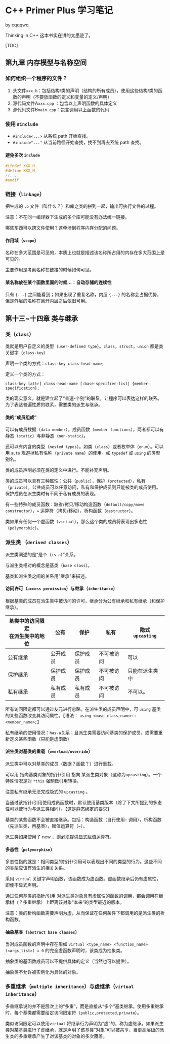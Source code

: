 # C++ Primer Plus 学习笔记

by cqqqwq

Thinking in C++ 这本书实在讲的太墨迹了。

[TOC]

## 第九章 内存模型与名称空间

### 如何组织一个程序的文件？

1. 头文件`xxx.h`：包括结构/类的声明（结构的所有成员），使用这些结构/类的函数的声明（不要放函数的定义和变量的定义/声明）
2. 源代码文件A`xxx.cpp` ：包含以上声明函数的具体定义
3. 源代码文件B`main.cpp`：包含调用以上函数的代码

### 使用 `#include` 

+ `#include<...>` 从系统 path 开始查找。
+ `#include"..."` 从当前路径开始查找，找不到再去系统 path 查找。

#### 避免多次 `include`

```cpp
#ifndef XXX_H_
#define XXX_H_
//...
#endif
```

### 链接（`linkage`）

把生成的 `.o` 文件（叫什么？）和库之类的拼到一起，输出可执行文件的过程。

注意：不在同一编译器下生成的多个库可能没有办法统一链接。

哪些东西可以跨文件使用？这牵涉到程序内存分配的问题。

#### 作用域（`scope`）

名称在多大范围是可见的，本质上也就是描述该名称所占用的内存在多大范围上是可见的。

主要作用是考察名称在链接的时候如何可见。

#### 某名称放在某个函数里面的时候...：自动存储的连续性

只有 `{...}` 之间能看到；如果出现了重复名称，内层 `{...}` 的名称会占据优势，但是外层的名称在离开内层之后依旧可用。

## 第十三~十四章 类与继承

### 类（`class`）

类就是用户自定义的类型（`user-defined type`）。`class`，`struct`，`union` 都是类关键字（`class-key`）

声明一个类的方式：`class-key class-head-name;` 

定义一个类的方式：

`class-key [attr] class-head-name [:base-specifier-list] {member-specification};`

类的现实意义，就是建立起了“普遍-个别”的联系，让程序可以表达这样的联系。为了表达普遍性质的联系，需要类的派生与继承。

#### 类的“成员组成”

可以有成员数据（`data member`），成员函数（`member functions`），两者都可以有静态（`static`）与非静态（`non-static`）。

还可以有内含的类型（`nested types`）。如类（`class`）或者枚举体（`enum`）。可以用 `auto` 规避掉私有名称（`private name`）的使用。如 `typedef` 或 `using` 的类型别名。

类的成员声明必须在类的定义中进行。不能补充声明。

类的成员可以具有三种属性：公共（`public`），保护（`protected`），私有（`private`）。公共成员可以任意访问，私有和保护成员则只能被类的成员使用。保护成员在派生类时有不同于私有成员的表现。

有一些特殊的成员函数：缺省/拷贝/移动构造函数（`default/copy/move constructor`），`=` 运算符（拷贝/移动），析构函数（`destructor`）。

类如果有任何一个虚函数（`virtual`），那么这个类的成员将表现出多态性（`polymorphic`）。

### 派生类 （`derived classes`）

派生类阐述的是“是个（`is-a`）”关系。

与派生类相对的概念是基类（`base class`）。

基类和派生类之间的关系用"继承"来描述。

#### 访问许可（`access permission`）与继承（`inheritance`）

根据基类的成员在派生类中被访问的许可，继承分为公有继承和私有继承（和保护继承）。

| 基类中的访问限定<br />在派生类中的地位 | 公有     | 保护     | 私有       | 隐式 `upcasting` |
| -------------------------------------- | -------- | -------- | ---------- | ---------------- |
| 公有继承                               | 公开成员 | 保护成员 | 不可被访问 | 可以             |
| 保护继承                               | 保护成员 | 保护成员 | 不可被访问 | 只能在派生类中   |
| 私有继承                               | 私有成员 | 私有成员 | 不可被访问 | 不可以。         |

所有访问限定都可以通过友元进行忽略。在派生类的成员声明中，可 `using` 基类的某些函数改变其访问属性。【语法： `using <base_class_name>::<member_name>;`】

私有继承的使用情况：`has-a`关系；且派生类需要访问基类的保护成员，或需要重新定义某些函数（只能是虚函数）

#### 派生类对基类的重载（`overload/override`）

派生类中可以对基类的成员（数据？函数？）进行重载。

可以用 指向基类对象的指针/引用 指向 某派生类对象（这称为`upcasting`）。一个特殊情况是对 `*this` 强制做引用转换。

注意私有继承无法完成隐式的 `upcasting` 。

当通过该指针/引用使用成员函数时，默认使用基类版本（除了下文所提到的多态性可以使行为与派生类相同）。【这是静态绑定的要求】

基类的某些函数不会被直接继承。包括：构造函数（自行使用`:` 调用），析构函数（先派生类，再基类），赋值运算符（`=`）。

派生类如果使用了 new ，则必须提供显式赋值运算符。

#### 多态性（`polymorphism`）

多态性指的就是：相同类型的指针/引用可以表现出不同的类型的行为。这些不同的类型应该有派生的相关关系。

采用 `virtual` 关键字声明函数，该函数成为虚函数。虚函数继承后仍有虚属性，即使不显式声明。

通过任何基类的指针/引用 对派生类对象具有虚属性的函数的调用，都会调用在继承树（？多重继承）上距离该对象“本来”的类型最近的版本。

注意：类的析构函数需要声明为虚，从而保证在任何条件下都调用的是派生类的析构函数。

#### 抽象基类（`abstract base classes`）

当对成员函数的声明中存在形如 `virtual <type_name> <function_name>(<args_list>) = 0` 的完全虚函数声明时，该类成为抽象类。

抽象类的基函数成员可以不提供具体的定义（当然也可以提供）。

抽象类不允许被实例化为具体的对象。

### 多重继承（`multiple inheritance`）与虚继承（`virtual inheritance`）

多重继承说的并不是层次上的“多重”，而是直接从“多个”基类继承。使用多重继承时，每个基类都需要给定访问限定符（`public,protected,private`）。

类似访问限定可以使用`virtual` 将继承行为声明为“虚”的，称为虚继承。如果派生类对某基类进行了虚继承，就是声明了该基类“对象”可以被共享，当更高层级的派生类的多重继承产生了对该基类的对象的多次覆盖。


